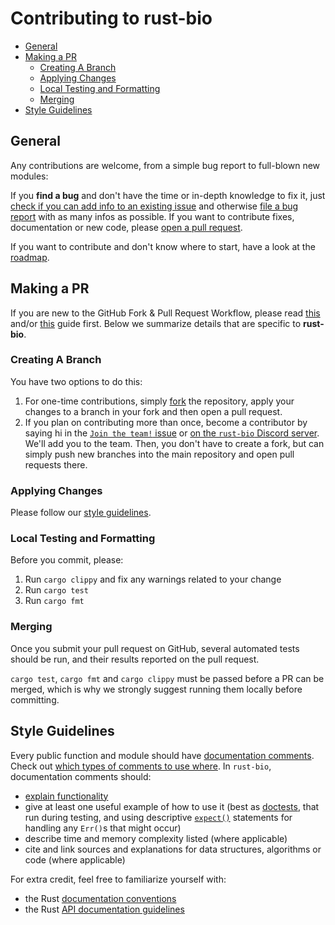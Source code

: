 # Contributing to rust-bio

- [General](#general)
- [Making a PR](#making-a-pr)
  - [Creating A Branch](#creating-a-branch)
  - [Applying Changes](#applying-changes)
  - [Local Testing and Formatting](#local-testing-and-formatting)
  - [Merging](#merging)
- [Style Guidelines](#style-guidelines)

## General

Any contributions are welcome, from a simple bug report to full-blown new modules:

If you **find a bug** and don't have the time or in-depth knowledge to fix it, just [check if you can add info to an existing issue](https://github.com/rust-bio/rust-bio/issues) and otherwise [file a bug report](https://github.com/rust-bio/rust-bio/issues/new/choose) with as many infos as possible.
If you want to contribute fixes, documentation or new code, please [open a pull request](https://github.com/rust-bio/rust-bio/compare).

 
If you want to contribute and don't know where to start, have a look at the [roadmap](https://github.com/rust-bio/rust-bio/issues/3).



## Making a PR

If you are new to the GitHub Fork & Pull Request Workflow, please read [this](https://guides.github.com/introduction/flow/) and/or [this](https://gist.github.com/Chaser324/ce0505fbed06b947d962) guide first. Below we summarize details that are specific to **rust-bio**.

### Creating A Branch

You have two options to do this:
1. For one-time contributions, simply [fork](https://help.github.com/en/github/getting-started-with-github/fork-a-repo) the repository, apply your changes to a branch in your fork and then open a pull request.
2. If you plan on contributing more than once, become a contributor by saying hi in the [`Join the team!` issue](https://github.com/rust-bio/rust-bio/issues/27) or [on the `rust-bio` Discord server](https://discord.gg/rssQABT).
    We'll add you to the team.
    Then, you don't have to create a fork, but can simply push new branches into the main repository and open pull requests there.

### Applying Changes

Please follow our [style guidelines](#style-guidelines).

### Local Testing and Formatting

Before you commit, please:

1. Run `cargo clippy` and fix any warnings related to your change
2. Run `cargo test`
3. Run `cargo fmt`

<!--git hooks may be used in the future-->

### Merging

Once you submit your pull request on GitHub, several automated tests should be run, and their results reported on the pull request.

`cargo test`, `cargo fmt` and `cargo clippy` must be passed before a PR can be merged, which is why we strongly suggest running them locally before committing.

## Style Guidelines

Every public function and module should have [documentation comments](https://doc.rust-lang.org/stable/rust-by-example/meta/doc.html).
Check out [which types of comments to use where](https://doc.rust-lang.org/stable/reference/comments.html#doc-comments).
In `rust-bio`, documentation comments should:
* [explain functionality](https://doc.rust-lang.org/rustdoc/how-to-write-documentation.html)
* give at least one useful example of how to use it (best as [doctests](https://doc.rust-lang.org/rustdoc/documentation-tests.html),
  that run during testing, and using descriptive [`expect()`](https://doc.rust-lang.org/std/result/enum.Result.html#method.expect)
  statements for handling any `Err()`s that might occur)
* describe time and memory complexity listed (where applicable)
* cite and link sources and explanations for data structures, algorithms or code (where applicable)

For extra credit, feel free to familiarize yourself with:
* the Rust [documentation conventions](https://rust-lang.github.io/rfcs/1574-more-api-documentation-conventions.html#appendix-a-full-conventions-text)
* the Rust [API documentation guidelines](https://rust-lang.github.io/api-guidelines/documentation.html)